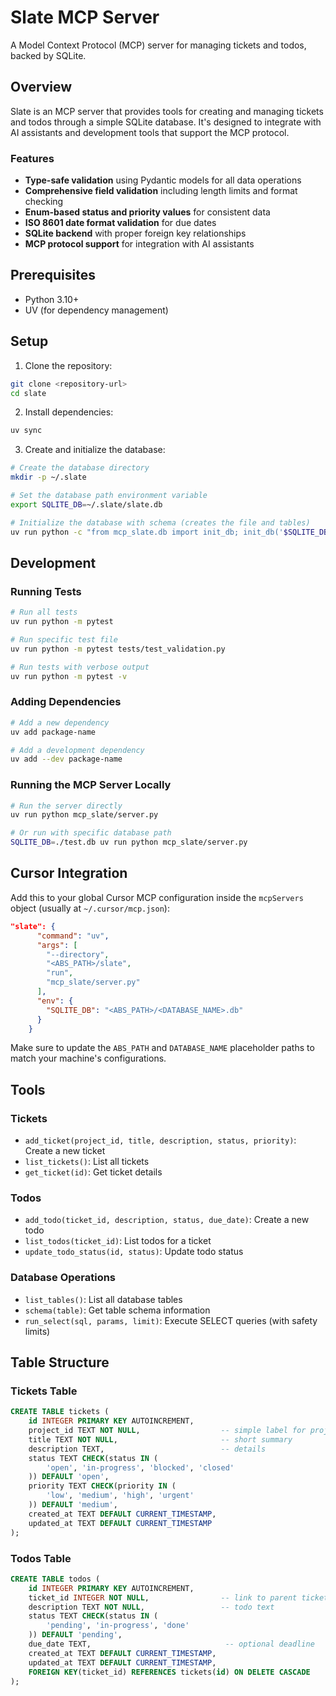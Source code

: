 # Slate MCP Server

A Model Context Protocol (MCP) server for managing tickets and todos, backed by SQLite.

## Overview

Slate is an MCP server that provides tools for creating and managing tickets and todos through a simple SQLite database. It's designed to integrate with AI assistants and development tools that support the MCP protocol.

### Features

- **Type-safe validation** using Pydantic models for all data operations
- **Comprehensive field validation** including length limits and format checking
- **Enum-based status and priority values** for consistent data
- **ISO 8601 date format validation** for due dates
- **SQLite backend** with proper foreign key relationships
- **MCP protocol support** for integration with AI assistants

## Prerequisites

- Python 3.10+
- UV (for dependency management)

## Setup

1. Clone the repository:
```bash
git clone <repository-url>
cd slate
```

2. Install dependencies:
```bash
uv sync
```

3. Create and initialize the database:
```bash
# Create the database directory
mkdir -p ~/.slate

# Set the database path environment variable
export SQLITE_DB=~/.slate/slate.db

# Initialize the database with schema (creates the file and tables)
uv run python -c "from mcp_slate.db import init_db; init_db('$SQLITE_DB')"
```

## Development

### Running Tests
```bash
# Run all tests
uv run python -m pytest

# Run specific test file
uv run python -m pytest tests/test_validation.py

# Run tests with verbose output
uv run python -m pytest -v
```

### Adding Dependencies
```bash
# Add a new dependency
uv add package-name

# Add a development dependency
uv add --dev package-name
```

### Running the MCP Server Locally
```bash
# Run the server directly
uv run python mcp_slate/server.py

# Or run with specific database path
SQLITE_DB=./test.db uv run python mcp_slate/server.py
```

## Cursor Integration

Add this to your global Cursor MCP configuration inside the `mcpServers` object (usually at `~/.cursor/mcp.json`):

```json
"slate": {
      "command": "uv",
      "args": [
        "--directory",
        "<ABS_PATH>/slate",
        "run",
        "mcp_slate/server.py"
      ],
      "env": {
        "SQLITE_DB": "<ABS_PATH>/<DATABASE_NAME>.db"
      }
    }
```

Make sure to update the `ABS_PATH` and `DATABASE_NAME` placeholder paths to match your machine's configurations.

## Tools

### Tickets
- `add_ticket(project_id, title, description, status, priority)`: Create a new ticket
- `list_tickets()`: List all tickets
- `get_ticket(id)`: Get ticket details

### Todos
- `add_todo(ticket_id, description, status, due_date)`: Create a new todo
- `list_todos(ticket_id)`: List todos for a ticket
- `update_todo_status(id, status)`: Update todo status

### Database Operations
- `list_tables()`: List all database tables
- `schema(table)`: Get table schema information
- `run_select(sql, params, limit)`: Execute SELECT queries (with safety limits)

## Table Structure

### Tickets Table
```sql
CREATE TABLE tickets (
    id INTEGER PRIMARY KEY AUTOINCREMENT,
    project_id TEXT NOT NULL,                  -- simple label for project
    title TEXT NOT NULL,                       -- short summary
    description TEXT,                          -- details
    status TEXT CHECK(status IN (
        'open', 'in-progress', 'blocked', 'closed'
    )) DEFAULT 'open',
    priority TEXT CHECK(priority IN (
        'low', 'medium', 'high', 'urgent'
    )) DEFAULT 'medium',
    created_at TEXT DEFAULT CURRENT_TIMESTAMP,
    updated_at TEXT DEFAULT CURRENT_TIMESTAMP
);
```

### Todos Table
```sql
CREATE TABLE todos (
    id INTEGER PRIMARY KEY AUTOINCREMENT,
    ticket_id INTEGER NOT NULL,                -- link to parent ticket
    description TEXT NOT NULL,                 -- todo text
    status TEXT CHECK(status IN (
        'pending', 'in-progress', 'done'
    )) DEFAULT 'pending',
    due_date TEXT,                              -- optional deadline
    created_at TEXT DEFAULT CURRENT_TIMESTAMP,
    updated_at TEXT DEFAULT CURRENT_TIMESTAMP,
    FOREIGN KEY(ticket_id) REFERENCES tickets(id) ON DELETE CASCADE
);
``` 